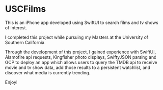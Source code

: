 # USCFilms
This is an iPhone app developed using SwiftUI to search films and tv shows of interest.

I completed this project while pursuing my Masters at the University of Southern California. 

Through the development of this project, I gained experience with SwiftUI, Alamofire api requests, Kingfisher photo displays, SwiftyJSON parsing and GCP to deploy an app which allows users to query the TMDB api to receive movie and tv show data, add those results to a persistent watchlist, and discover what media is currently trending.

Enjoy!
